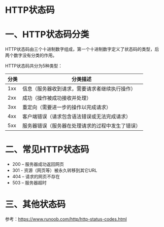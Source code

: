 # HTTP状态码

# 一、HTTP状态码分类

HTTP状态码由三个十进制数字组成，第一个十进制数字定义了状态码的类型，后两个数字没有分类的作用。

HTTP状态码共分为5种类型：

| 分类 | 分类描述                                         |
| ---- | ------------------------------------------------ |
| 1xx  | 信息（服务器收到请求，需要请求者继续执行操作）   |
| 2xx  | 成功（操作被成功接收并处理）                     |
| 3xx  | 重定向（需要进一步的操作以完成请求）             |
| 4xx  | 客户端错误（请求包含语法错误或无法完成请求）     |
| 5xx  | 服务器错误（服务器在处理请求的过程中发生了错误） |

# 二、常见HTTP状态码

- 200 – 服务器成功返回网页
- 301 - 资源（网页等）被永久转移到其它URL
- 404 – 请求的网页不存在
- 503 – 服务器超时



# 三、其他状态码

参考：https://www.runoob.com/http/http-status-codes.html